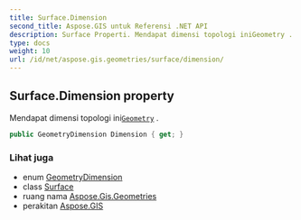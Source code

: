 ```yaml
---
title: Surface.Dimension
second_title: Aspose.GIS untuk Referensi .NET API
description: Surface Properti. Mendapat dimensi topologi iniGeometry .
type: docs
weight: 10
url: /id/net/aspose.gis.geometries/surface/dimension/
---
```

## Surface.Dimension property

Mendapat dimensi topologi ini[`Geometry`](../../geometry/) .

```csharp
public GeometryDimension Dimension { get; }
```

### Lihat juga

* enum [GeometryDimension](../../geometrydimension/)
* class [Surface](../)
* ruang nama [Aspose.Gis.Geometries](../../surface/)
* perakitan [Aspose.GIS](../../../)


